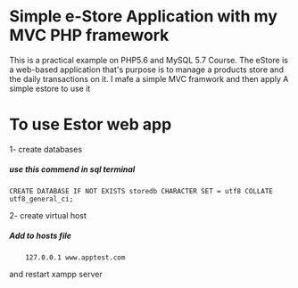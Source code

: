 # Simple e-Store Application with my MVC PHP framework
This is a practical example on PHP5.6 and MySQL 5.7 Course. The eStore is a web-based application that's purpose is to manage a products store and the daily transactions on it. 
I mafe a simple MVC framwork and then apply  A simple estore to use it

# To use Estor web app
1- create databases 
##### use this commend in sql terminal
	CREATE DATABASE IF NOT EXISTS storedb CHARACTER SET = utf8 COLLATE utf8_general_ci; 

2- create virtual host
##### Add to hosts file 
		127.0.0.1 www.apptest.com


and restart xampp server
